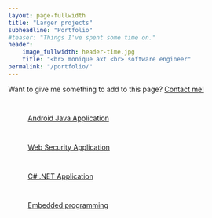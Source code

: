 ```yaml
---
layout: page-fullwidth
title: "Larger projects"
subheadline: "Portfolio"
#teaser: "Things I've spent some time on."
header:
    image_fullwidth: header-time.jpg
    title: "<br> monique axt <br> software engineer"
permalink: "/portfolio/"
---
```

Want to give me something to add to this page? <a href="{{ site.url }}{{ site.baseurl }}/contact/">Contact me!</a>

<div class="row">
    <div class="medium-6 columns">
        <a href="{{ site.url }}{{ site.baseurl }}/{{page.permalink}}/android-project">
            <figure>
                <img src="{{ site.urlimg }}android.jpg" alt="">
                <figcaption><p>Android Java Application</p></figcaption>
            </figure>
        </a>
    </div>

<div class="medium-6 columns">
        <a href="{{ site.url }}{{ site.baseurl }}/{{page.permalink}}/web-security-project">
            <figure>
                <img src="{{ site.urlimg }}php.jpg" alt="">
                <figcaption><p>Web Security Application</p></figcaption>
            </figure>
        </a>
    </div>
</div>
<div class="row">
<div class="medium-6 columns ">
        <a href="{{ site.url }}{{ site.baseurl }}/{{page.permalink}}/csharp-project">
            <figure>
                <img src="{{ site.urlimg }}csharp_Logo.jpg" alt="">
                <figcaption><p>C# .NET Application</p></figcaption>
            </figure>
        </a>
    </div>

<div class="medium-6 columns">
        <a href="{{ site.url }}{{ site.baseurl }}/{{page.permalink}}/embedded-project">
            <figure>
            <img src="{{ site.urlimg }}c_Logo.jpg" alt="" >
                <figcaption><p>Embedded programming</p></figcaption>
            </figure>
        </a>
    </div>
</div>

